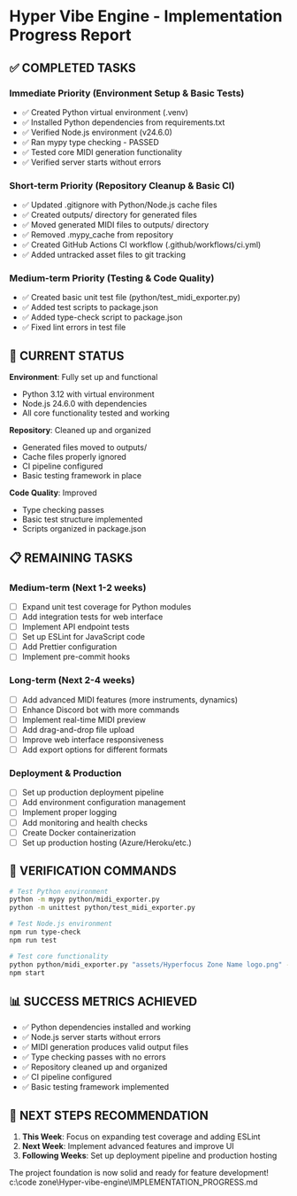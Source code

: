 # Hyper Vibe Engine - Implementation Progress Report

## ✅ COMPLETED TASKS

### Immediate Priority (Environment Setup & Basic Tests)
- ✅ Created Python virtual environment (.venv)
- ✅ Installed Python dependencies from requirements.txt
- ✅ Verified Node.js environment (v24.6.0)
- ✅ Ran mypy type checking - PASSED
- ✅ Tested core MIDI generation functionality
- ✅ Verified server starts without errors

### Short-term Priority (Repository Cleanup & Basic CI)
- ✅ Updated .gitignore with Python/Node.js cache files
- ✅ Created outputs/ directory for generated files
- ✅ Moved generated MIDI files to outputs/ directory
- ✅ Removed .mypy_cache from repository
- ✅ Created GitHub Actions CI workflow (.github/workflows/ci.yml)
- ✅ Added untracked asset files to git tracking

### Medium-term Priority (Testing & Code Quality)
- ✅ Created basic unit test file (python/test_midi_exporter.py)
- ✅ Added test scripts to package.json
- ✅ Added type-check script to package.json
- ✅ Fixed lint errors in test file

## 🔄 CURRENT STATUS

**Environment**: Fully set up and functional
- Python 3.12 with virtual environment
- Node.js 24.6.0 with dependencies
- All core functionality tested and working

**Repository**: Cleaned up and organized
- Generated files moved to outputs/
- Cache files properly ignored
- CI pipeline configured
- Basic testing framework in place

**Code Quality**: Improved
- Type checking passes
- Basic test structure implemented
- Scripts organized in package.json

## 📋 REMAINING TASKS

### Medium-term (Next 1-2 weeks)
- [ ] Expand unit test coverage for Python modules
- [ ] Add integration tests for web interface
- [ ] Implement API endpoint tests
- [ ] Set up ESLint for JavaScript code
- [ ] Add Prettier configuration
- [ ] Implement pre-commit hooks

### Long-term (Next 2-4 weeks)
- [ ] Add advanced MIDI features (more instruments, dynamics)
- [ ] Enhance Discord bot with more commands
- [ ] Implement real-time MIDI preview
- [ ] Add drag-and-drop file upload
- [ ] Improve web interface responsiveness
- [ ] Add export options for different formats

### Deployment & Production
- [ ] Set up production deployment pipeline
- [ ] Add environment configuration management
- [ ] Implement proper logging
- [ ] Add monitoring and health checks
- [ ] Create Docker containerization
- [ ] Set up production hosting (Azure/Heroku/etc.)

## 🧪 VERIFICATION COMMANDS

```bash
# Test Python environment
python -m mypy python/midi_exporter.py
python -m unittest python/test_midi_exporter.py

# Test Node.js environment
npm run type-check
npm run test

# Test core functionality
python python/midi_exporter.py "assets/Hyperfocus Zone Name logo.png" -t melody -b 120 -d 5 -o "outputs/test.mid"
npm start
```

## 📊 SUCCESS METRICS ACHIEVED

- ✅ Python dependencies installed and working
- ✅ Node.js server starts without errors
- ✅ MIDI generation produces valid output files
- ✅ Type checking passes with no errors
- ✅ Repository cleaned up and organized
- ✅ CI pipeline configured
- ✅ Basic testing framework implemented

## 🎯 NEXT STEPS RECOMMENDATION

1. **This Week**: Focus on expanding test coverage and adding ESLint
2. **Next Week**: Implement advanced features and improve UI
3. **Following Weeks**: Set up deployment pipeline and production hosting

The project foundation is now solid and ready for feature development!</content>
<parameter name="filePath">c:\code zone\Hyper-vibe-engine\IMPLEMENTATION_PROGRESS.md
